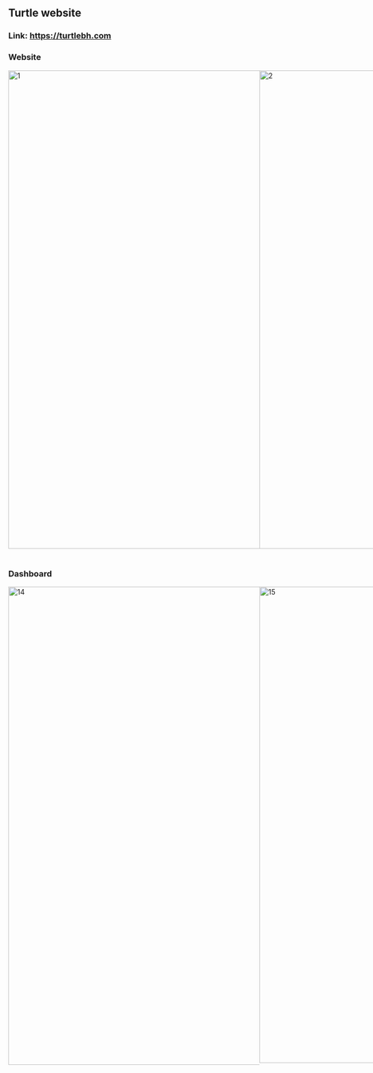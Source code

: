 ## Turtle website 
### Link: https://turtlebh.com

### Website
<div style="display:flex; justify-content:space-between">
  <img width="960" alt="1" src="https://github.com/abdoweb123/Turtle/assets/96248035/d833d682-1a54-4319-b4b3-3c7b861e5f46">
  <img width="960" alt="2" src="https://github.com/abdoweb123/Turtle/assets/96248035/82d2468d-d7e4-47bd-b036-a0ff1df7e6bb">
  <img width="960" alt="3" src="https://github.com/abdoweb123/Turtle/assets/96248035/fef28c8f-a99a-4ec7-b2a9-770bdbe14a6b">
  <img width="960" alt="4" src="https://github.com/abdoweb123/Turtle/assets/96248035/c111931b-3272-4f44-90d1-eb1b541a7dcf">
  <img width="958" alt="5" src="https://github.com/abdoweb123/Turtle/assets/96248035/ca08441a-ef0d-4136-b62d-e5a8f4415123">
  <img width="959" alt="6" src="https://github.com/abdoweb123/Turtle/assets/96248035/09ed25a2-3311-45ce-a687-6bb672fe1a00">
  <img width="960" alt="7" src="https://github.com/abdoweb123/Turtle/assets/96248035/c964e913-d69a-47c5-9d59-df8fb5d5f9b1">
  <img width="959" alt="8" src="https://github.com/abdoweb123/Turtle/assets/96248035/9d4f1e9e-3064-4d3c-bf44-3e570c8292da">
  <img width="949" alt="9" src="https://github.com/abdoweb123/Turtle/assets/96248035/2394dd8d-be28-49e9-a3cf-81884f75b7a7">
  <img width="953" alt="10" src="https://github.com/abdoweb123/Turtle/assets/96248035/94647ac9-50c7-4e57-916c-5bcdae3531ab">
  <img width="955" alt="11" src="https://github.com/abdoweb123/Turtle/assets/96248035/65573406-826a-4294-9228-e25eee0442d7">
  <img width="956" alt="12" src="https://github.com/abdoweb123/Turtle/assets/96248035/65854bb1-b907-47a9-bae7-f3e288f8f266">
  <img width="951" alt="13" src="https://github.com/abdoweb123/Turtle/assets/96248035/3cb78476-5160-414c-bbd2-cf2307e31a19">
</div>&nbsp;&nbsp;&nbsp;

### Dashboard
<div style="display:flex; justify-content:space-between" style="margin: 10px;">  
  <img width="960" alt="14" src="https://github.com/abdoweb123/Turtle/assets/96248035/ad1a9797-86a1-40c6-bf14-a2c6400949c0">
  <img width="956" alt="15" src="https://github.com/abdoweb123/Turtle/assets/96248035/4040e727-2243-4727-9298-9e43b1cc9345">
  <img width="959" alt="16" src="https://github.com/abdoweb123/Turtle/assets/96248035/0de372b9-6f2e-4e66-81df-b193c38ac8c0">
  <img width="944" alt="17" src="https://github.com/abdoweb123/Turtle/assets/96248035/4274fe5b-2cce-4b48-8a55-c105baff4379">
</div>


